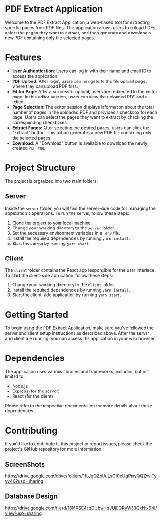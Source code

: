 # PDF Extract Application

Welcome to the PDF Extract Application, a web-based tool for extracting specific pages from PDF files. This application allows users to upload PDFs, select the pages they want to extract, and then generate and download a new PDF containing only the selected pages.


# Features

- **User Authentication**: Users can log in with their name and email ID to access the application.
- **PDF Upload**: After login, users can navigate to the file upload page, where they can upload PDF files.
- **Editor Page**: After a successful upload, users are redirected to the editor page. In this editor session, users can view the uploaded PDF and a editor.
- **Page Selection**: The editor session displays information about the total number of pages in the uploaded PDF and provides a checkbox for each page. Users can select the pages they want to extract by checking the corresponding checkboxes.
- **Extract Pages**: After selecting the desired pages, users can click the "Extract" button. This action generates a new PDF file containing only the selected pages.
- **Download**: A "Download" button is available to download the newly created PDF file.

# Project Structure

The project is organized into two main folders:

## Server

Inside the ` server ` folder, you will find the server-side code for managing the application's operations. To run the server, follow these steps:

1. Clone the project to your local machine.
2. Change your working directory to the ` server ` folder.
3. Set the necessary environment variables in a ` .env ` file.
4. Install the required dependencies by running ` yarn install `.
5. Start the server by running ` yarn start `.

## Client

The ` client ` folder contains the React app responsible for the user interface. To start the client-side application, follow these steps:

1. Change your working directory to the ` client ` folder.
2. Install the required dependencies by running ` yarn install `.
3. Start the client-side application by running ` yarn start `.


# Getting Started

To begin using the PDF Extract Application, make sure you've followed the server and client setup instructions as described above. After the server and client are running, you can access the application in your web browser.

# Dependencies

The application uses various libraries and frameworks, including but not limited to:


- Node.js
- Express (for the server)
- React (for the client)

Please refer to the respective documentation for more details about these dependencies.

# Contributing

If you'd like to contribute to this project or report issues, please check the project's GitHub repository for more information.

## ScreenShots

https://drive.google.com/drive/folders/1fLJgQZbUuLsOIOcUgPmyQQZvviTyvy4Q?usp=sharing 

## Database Design

https://drive.google.com/file/d/16MRSE4cqDUbwHqJUjBQRyW53QxNtx94I/view?usp=sharing 


